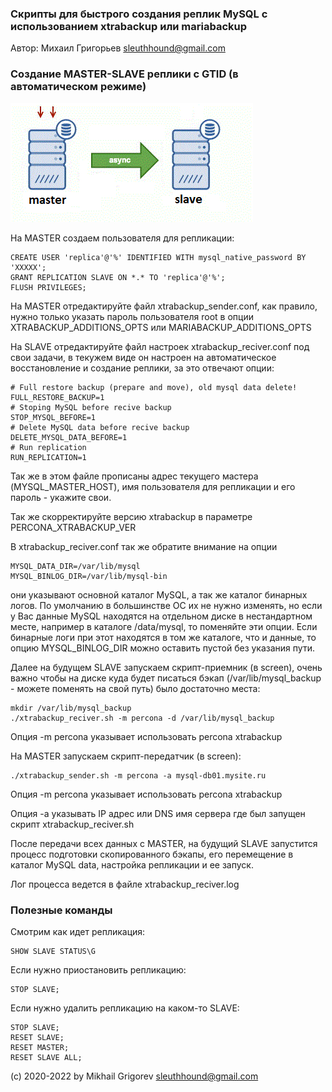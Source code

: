 ### Скрипты для быстрого создания реплик MySQL с использованием xtrabackup или mariabackup

Автор: Михаил Григорьев <sleuthhound@gmail.com>

### Cоздание MASTER-SLAVE реплики c GTID (в автоматическом режиме)

![Master-Slave](master-slave-replication.gif)

На MASTER создаем пользователя для репликации:
```
CREATE USER 'replica'@'%' IDENTIFIED WITH mysql_native_password BY 'XXXXX';
GRANT REPLICATION SLAVE ON *.* TO 'replica'@'%';
FLUSH PRIVILEGES;
```

На MASTER отредактируйте файл xtrabackup_sender.conf, как правило, нужно только указать пароль пользователя root в опции XTRABACKUP_ADDITIONS_OPTS или MARIABACKUP_ADDITIONS_OPTS

На SLAVE отредактируйте файл настроек xtrabackup_reciver.conf под свои задачи, в текужем виде он настроен на автоматическое восстановление и создание реплики, за это отвечают опции:

```
# Full restore backup (prepare and move), old mysql data delete!
FULL_RESTORE_BACKUP=1
# Stoping MySQL before recive backup
STOP_MYSQL_BEFORE=1
# Delete MySQL data before recive backup
DELETE_MYSQL_DATA_BEFORE=1
# Run replication
RUN_REPLICATION=1
```

Так же в этом файле прописаны адрес текущего мастера (MYSQL_MASTER_HOST), имя пользователя для репликации и его пароль - укажите свои.

Так же скорректируйте версию xtrabackup в параметре PERCONA_XTRABACKUP_VER

В xtrabackup_reciver.conf так же обратите внимание на опции

```
MYSQL_DATA_DIR=/var/lib/mysql
MYSQL_BINLOG_DIR=/var/lib/mysql-bin
```

они указывают основной каталог MySQL, а так же каталог бинарных логов. По умолчанию в большинстве ОС их не нужно изменять, но если у Вас данные MySQL находятся на отдельном диске в нестандартном месте, например в каталоге /data/mysql, то поменяйте эти опции. Если бинарные логи при этот находятся в том же каталоге, что и данные, то опцию MYSQL_BINLOG_DIR можно оставить пустой без указания пути.

Далее на будущем SLAVE запускаем скрипт-приемник (в screen), очень важно чтобы на диске куда будет писаться бэкап (/var/lib/mysql_backup - можете поменять на свой путь) было достаточно места:
```
mkdir /var/lib/mysql_backup
./xtrabackup_reciver.sh -m percona -d /var/lib/mysql_backup
```

Опция -m percona указывает использовать percona xtrabackup

На MASTER запускаем скрипт-передатчик (в screen):
```
./xtrabackup_sender.sh -m percona -a mysql-db01.mysite.ru
```

Опция -m percona указывает использовать percona xtrabackup

Опция -a указывать IP адрес или DNS имя сервера где был запущен скрипт xtrabackup_reciver.sh

После передачи всех данных с MASTER, на будущий SLAVE запустится процесс подготовки скопированного бэкапы, его перемещение в каталог MySQL data, настройка репликации и ее запуск.

Лог процесса ведется в файле xtrabackup_reciver.log

### Полезные команды

Смотрим как идет репликация:
```
SHOW SLAVE STATUS\G
```

Если нужно приостановить репликацию:
```
STOP SLAVE;
```

Если нужно удалить репликацию на каком-то SLAVE:
```
STOP SLAVE;
RESET SLAVE;
RESET MASTER;
RESET SLAVE ALL;
```

(с) 2020-2022 by Mikhail Grigorev <sleuthhound@gmail.com>
